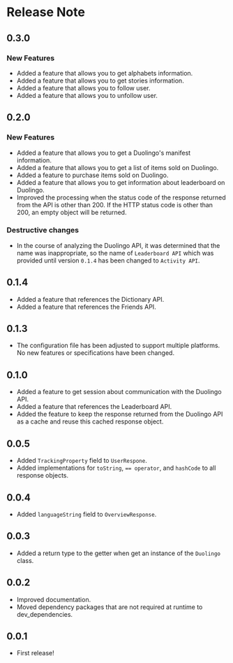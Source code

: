 # Release Note

## 0.3.0

### New Features

- Added a feature that allows you to get alphabets information.
- Added a feature that allows you to get stories information.
- Added a feature that allows you to follow user.
- Added a feature that allows you to unfollow user.

## 0.2.0

### New Features

- Added a feature that allows you to get a Duolingo's manifest information.
- Added a feature that allows you to get a list of items sold on Duolingo.
- Added a feature to purchase items sold on Duolingo.
- Added a feature that allows you to get information about leaderboard on Duolingo.
- Improved the processing when the status code of the response returned from the API is other than 200. If the HTTP status code is other than 200, an empty object will be returned.

### Destructive changes

- In the course of analyzing the Duolingo API, it was determined that the name was inappropriate, so the name of `Leaderboard API` which was provided until version `0.1.4` has been changed to `Activity API`.

## 0.1.4

- Added a feature that references the Dictionary API.
- Added a feature that references the Friends API.

## 0.1.3

- The configuration file has been adjusted to support multiple platforms. No new features or specifications have been changed.

## 0.1.0

- Added a feature to get session about communication with the Duolingo API.
- Added a feature that references the Leaderboard API.
- Added the feature to keep the response returned from the Duolingo API as a cache and reuse this cached response object.

## 0.0.5

- Added `TrackingProperty` field to `UserRespone`.
- Added implementations for `toString`, `== operator`, and `hashCode` to all response objects.

## 0.0.4

- Added `languageString` field to `OverviewResponse`.

## 0.0.3

- Added a return type to the getter when get an instance of the `Duolingo` class.

## 0.0.2

- Improved documentation.
- Moved dependency packages that are not required at runtime to dev_dependencies.

## 0.0.1

- First release!
